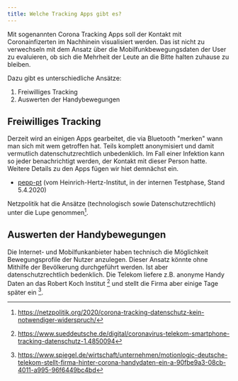 ```yaml
---
title: Welche Tracking Apps gibt es?
---
```


Mit sogenannten Corona Tracking Apps soll der Kontakt mit Coronainfizerten im Nachhinein visualisiert werden. Das ist nicht zu verwechseln mit dem Ansatz über die Mobilfunkbewegungsdaten der User zu evaluieren, ob sich die Mehrheit der Leute an die Bitte halten zuhause zu bleiben.

Dazu gibt es unterschiedliche Ansätze:

1. Freiwilliges Tracking
2. Auswerten der Handybewegungen

## Freiwilliges Tracking

Derzeit wird an einigen Apps gearbeitet, die via Bluetooth "merken" wann man sich mit wem getroffen hat. Teils komplett anonymisiert und damit vermutlich datenschutzrechtlich unbedenklich. Im Fall einer Infektion kann so jeder benachrichtigt werden, der Kontakt mit dieser Person hatte. Weitere Details zu den Apps fügen wir hiet demnächst ein.

* [pepp-pt](https://www.pepp-pt.org/) (vom Heinrich-Hertz-Institut, in der internen Testphase, Stand 5.4.2020)

Netzpolitik hat die Ansätze (technologisch sowie Datenschutzrechtlich) unter die Lupe genommen[^3].

## Auswerten der Handybewegungen

Die Internet- und Mobilfunkanbieter haben technisch die Möglichkeit Bewegungsprofile der Nutzer anzulegen. Dieser Ansatz könnte ohne Mithilfe der Bevölkerung durchgeführt werden. Ist aber datenschutzrechtlich bedenklich. Die Telekom liefere z.B. anonyme Handy Daten an das Robert Koch Institut [^1] und stellt die Firma aber einige Tage später ein [^2].


[^1]: https://www.sueddeutsche.de/digital/coronavirus-telekom-smartphone-tracking-datenschutz-1.4850094
[^2]: https://www.spiegel.de/wirtschaft/unternehmen/motionlogic-deutsche-telekom-stellt-firma-hinter-corona-handydaten-ein-a-90fbe9a3-08cb-4011-a995-96f6449bc4bd
[^3]: https://netzpolitik.org/2020/corona-tracking-datenschutz-kein-notwendiger-widerspruch/
